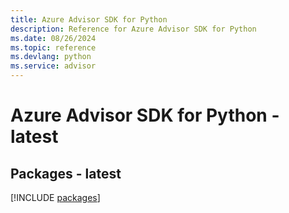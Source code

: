 ```yaml
---
title: Azure Advisor SDK for Python
description: Reference for Azure Advisor SDK for Python
ms.date: 08/26/2024
ms.topic: reference
ms.devlang: python
ms.service: advisor
---
```

# Azure Advisor SDK for Python - latest
## Packages - latest
[!INCLUDE [packages](advisor-index.md)]